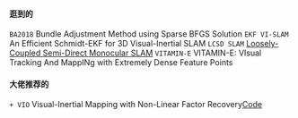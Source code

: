 #### 逛到的
`BA2018` Bundle Adjustment Method using Sparse BFGS Solution
`EKF VI-SLAM` An Efficient Schmidt-EKF for 3D Visual-Inertial SLAM
`LCSD SLAM` [Loosely-Coupled Semi-Direct Monocular SLAM](https://github.com/sunghoon031/LCSD_SLAM)
`VITAMIN-E` VITAMIN-E: VIsual Tracking And MappINg with Extremely Dense Feature Points
#### 大佬推荐的
`+ VIO` Visual-Inertial Mapping with Non-Linear Factor Recovery[Code](https://github.com/VladyslavUsenko/basalt-mirror)
